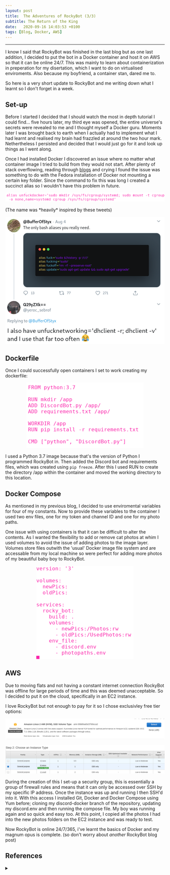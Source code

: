 ```yaml
---
layout: post
title:  The Adventures of RockyBot (3/3)
subtitle: The Return of the King
date:   2020-09-16 14:03:53 +0100
tags: [Blog, Docker, AWS]
---
```


---

I know I said that RockyBot was finished in the last blog but as one last addition, I decided to put the bot in a Docker container and host it on AWS so that it can be online 24/7.
This was mainly to learn about containerization in preperation for my disertation, which I want to do on virtualised enviroments.
Also because my boyfriend, a container stan, dared me to.

So here is a very short update to RockyBot and me writing down what I learnt so I don't forget in a week.

## Set-up

Before I started I decided that I should watch the most in depth tutorial I could find... five hours later, my third eye was opened, the entire universe's secrets were revealed to me and I thought myself a Docker guru.
Moments later I was brought back to earth when I actually had to implement what I had learnt and realised my brain had frazzled at around the two hour mark.
Nethertheless I persisted and decided that I would just go for it and look up things as I went along.

Once I had installed Docker I discovered an issue where no matter what container image I tried to build from they would not start.
After plenty of stack overflowing, reading through <a href="https://forums.developer.nvidia.com/t/docker-error-response-from-daemon-could-not-select-device-driver-with-capabilities-gpu/128913/4">blogs</a> and crying I found the issue was something to do with the Fedora installation of Docker not mounting a certain key folder.
Since the command to fix this was long I created a succinct alias so I wouldn't have this problem in future.

<p align="center">
  <img src="../assets/img/unfuckdocker.png" alt="Screen shot of the alias 'unfuckdocker'"/>
</p>
(The name was *heavily* inspired by these tweets)
<p align="center">
  <img src="../assets/img/tweets.png" alt="Screen shot of tweets from @bufferofstyx and @yeroc_sebrof"/>
</p>

## Dockerfile

Once I could successfully open containers I set to work creating my dockerfile:
<p align="center">
  <img src="../assets/img/dockerfile.png" alt="Screenshot of my dockerfile contents"/>
</p>

I used a Python 3.7 image because that's the version of Python I programmed RockyBot in.
Then added the Discord bot and requirements files, which was created using `pip freeze`.
After this I used RUN to create the directory /app within the container and moved the working directory to this location.


## Docker Compose

As mentioned in my previous blog, I decided to use enviromental variables for four of my constants.
Now to provide these variables to the container I used two env files, one for my token and channel ID and one for my photo paths.

One issue with using containers is that it can be difficult to alter the contents.
As I wanted the flexibility to add or remove cat photos at whim I used volumes to avoid the issue of adding photos to the image layer.
Volumes store files outwith the 'usual' Docker image file system and are accessable from my local machine so were perfect for adding more photos of my beautiful baby boy to RockyBot.

<p align="center">
  <img src="../assets/img/dockercompose.png" alt="Screenshot of my docker-compose.yml contents"/>
</p>

## AWS

Due to moving flats and not having a constant internet connection RockyBot was offline for large periods of time and this was deemed unacceptable.
So I decided to put it on the cloud, specifically in an EC2 instance.

I love RockyBot but not enough to pay for it so I chose exclusivley free tier options:
<p align="center">
  <img src="../assets/img/imagetype.png" alt="Screenshot of free linux AMI option"/>
</p>
<p align="center">
  <img src="../assets/img/instancetype.png" alt="Screenshot my instance selection"/>
</p>

During the creation of this I set-up a security group, this is essentially a group of firewall rules and means that it can only be accessed over SSH by my specific IP address.
Once the instance was up and running I then SSH'd into it.
With this access I installed Git, Docker and Docker Compose using Yum before; cloning my discord-docker branch of the repository, updating my discord.env and then running the compose file.
My boy was running again and so quick and easy too.
At this point, I copied all the photos I had into the new photos folders on the EC2 instance and was ready to test.

Now RockyBot is online 24/7/365, i've learnt the basics of Docker and my magnum opus is complete. (so don't worry about *another* RockyBot blog post)

## References 
<details>
<summary markdown="span"></summary>
Docker tutorial (5hours): <a href="https://www.youtube.com/watch?v=RSIstPUiEjY"> https://www.youtube.com/watch?v=RSIstPUiEjY </a> <br/>
Docker Daemon problem solution: <a href="https://forums.developer.nvidia.com/t/docker-error-response-from-daemon-could-not-select-device-driver-with-capabilities-gpu/128913/4">https://forums.developer.nvidia.com/t/docker-error-response-from-daemon-could-not-select-device-driver-with-capabilities-gpu/128913/4</a> <br/>
AWS EC2 instance guide: <a href="https://docs.aws.amazon.com/AWSEC2/latest/UserGuide/get-set-up-for-amazon-ec2.html"> https://docs.aws.amazon.com/AWSEC2/latest/UserGuide/get-set-up-for-amazon-ec2.html</a>
</details>